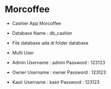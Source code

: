 # Morcoffee
* Cashier App Morcoffee
* Database Name : db_cashier
* File database ada di folder database 

* Multi User
* Admin
  Username : admin
  Password : 123123
  
* Owner
  Username : owner
  Password : 123123

* Kasir
  Username : kasir
  Password : 123123
